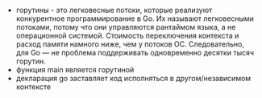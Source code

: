 - горутины - это легковесные потоки, которые реализуют конкурентное программирование в Go. Их называют легковесными потоками, потому что они управляются рантаймом языка, а не операционной системой. Стоимость переключения контекста и расход памяти намного ниже, чем у потоков ОС. Следовательно, для Go — не проблема поддерживать одновременно десятки тысяч горутин.
- функция main является горутиной
- декларация go заставляет код исполняться в другом/независимом контексте
